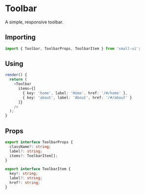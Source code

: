 # Toolbar
A simple, responsive toolbar.

## Importing
```typescript
import { Toolbar, ToolbarProps, ToolbarItem } from 'small-ui';
```

## Using

```typescript
render() {
  return (
    <Toolbar
      items={[
        { key: 'home', label: 'Home', href: '/#/home' },
        { key: 'about', label: 'About', href: '/#/about' }
      ]}
    />
  );
}
```

## Props
```typescript
export interface ToolbarProps {
  className?: string;
  label?: string;
  items?: ToolbarItem[];
}

export interface ToolbarItem {
  key?: string;
  label?: string;
  href?: string;
}
```